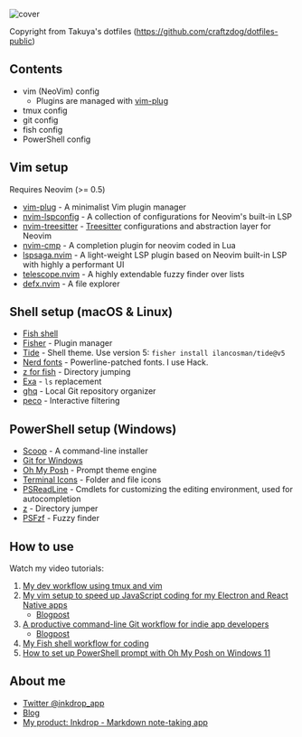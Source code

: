 ![cover](./images/cover.png)

Copyright from Takuya's dotfiles (https://github.com/craftzdog/dotfiles-public)

## Contents

- vim (NeoVim) config
  - Plugins are managed with [vim-plug](https://github.com/junegunn/vim-plug)
- tmux config
- git config
- fish config
- PowerShell config

## Vim setup

Requires Neovim (>= 0.5)

- [vim-plug](https://github.com/junegunn/vim-plug) - A minimalist Vim plugin manager
- [nvim-lspconfig](https://github.com/neovim/nvim-lspconfig) - A collection of configurations for Neovim's built-in LSP
- [nvim-treesitter](https://github.com/nvim-treesitter/nvim-treesitter) - [Treesitter](https://github.com/tree-sitter/tree-sitter) configurations and abstraction layer for Neovim
- [nvim-cmp](https://github.com/hrsh7th/nvim-cmp) - A completion plugin for neovim coded in Lua
- [lspsaga.nvim](https://github.com/tami5/lspsaga.nvim) - A light-weight LSP plugin based on Neovim built-in LSP with highly a performant UI
- [telescope.nvim](https://github.com/nvim-telescope/telescope.nvim) - A highly extendable fuzzy finder over lists
- [defx.nvim](https://github.com/Shougo/defx.nvim) - A file explorer

## Shell setup (macOS & Linux)

- [Fish shell](https://fishshell.com/)
- [Fisher](https://github.com/jorgebucaran/fisher) - Plugin manager
- [Tide](https://github.com/IlanCosman/tide) - Shell theme. Use version 5: `fisher install ilancosman/tide@v5`
- [Nerd fonts](https://github.com/ryanoasis/nerd-fonts) - Powerline-patched fonts. I use Hack.
- [z for fish](https://github.com/jethrokuan/z) - Directory jumping
- [Exa](https://the.exa.website/) - `ls` replacement
- [ghq](https://github.com/x-motemen/ghq) - Local Git repository organizer
- [peco](https://github.com/peco/peco) - Interactive filtering

## PowerShell setup (Windows)

- [Scoop](https://scoop.sh/) - A command-line installer
- [Git for Windows](https://gitforwindows.org/)
- [Oh My Posh](https://ohmyposh.dev/) - Prompt theme engine
- [Terminal Icons](https://github.com/devblackops/Terminal-Icons) - Folder and file icons
- [PSReadLine](https://docs.microsoft.com/en-us/powershell/module/psreadline/) - Cmdlets for customizing the editing environment, used for autocompletion
- [z](https://www.powershellgallery.com/packages/z) - Directory jumper
- [PSFzf](https://github.com/kelleyma49/PSFzf) - Fuzzy finder

## How to use

Watch my video tutorials:

1. [My dev workflow using tmux and vim](https://www.youtube.com/watch?v=sSOfr2MtRU8&list=PLxQA0uNgQDCICMRwlOzWAZBPL05XBC_br&index=10)
2. [My vim setup to speed up JavaScript coding for my Electron and React Native apps](https://www.youtube.com/watch?v=UZBjt04y4Oo&list=PLxQA0uNgQDCICMRwlOzWAZBPL05XBC_br&index=3)
   - [Blogpost](https://dev.to/craftzdog/my-vim-setup-to-speed-up-javascript-coding-for-my-electron-and-react-native-apps-4ebp)
3. [A productive command-line Git workflow for indie app developers](https://www.youtube.com/watch?v=qKpY7t5m35k&list=PLxQA0uNgQDCICMRwlOzWAZBPL05XBC_br&index=4)
   - [Blogpost](https://dev.to/craftzdog/a-productive-command-line-git-workflow-for-indie-app-developers-k7d)
4. [My Fish shell workflow for coding](https://www.youtube.com/watch?v=KKxhf50FIPI)
5. [How to set up PowerShell prompt with Oh My Posh on Windows 11](https://www.youtube.com/watch?v=5-aK2_WwrmM)

## About me

- [Twitter @inkdrop_app](https://twitter.com/inkdrop_app)
- [Blog](https://blog.inkdrop.app/)
- [My product: Inkdrop - Markdown note-taking app](https://www.inkdrop.app/)
